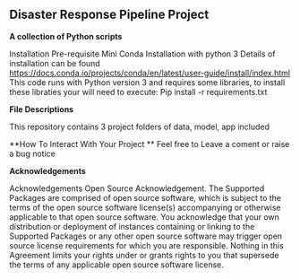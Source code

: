 ## Disaster Response Pipeline Project

**A collection of Python scripts**

Installation Pre-requisite Mini Conda Installation with python 3
Details of installation can be found https://docs.conda.io/projects/conda/en/latest/user-guide/install/index.html This code runs with Python version 3 and requires some libraries, to install these libraties your will need to execute: Pip install -r requirements.txt



**File Descriptions**

This repository contains 3 project folders of data, model, app included

**How To Interact With Your Project **
Feel free to Leave a coment or raise a bug notice

**Acknowledgements**

Acknowledgements Open Source Acknowledgement. The Supported Packages are comprised of open source software, which is subject to the terms of the open source software license(s) accompanying or otherwise applicable to that open source software. You acknowledge that your own distribution or deployment of instances containing or linking to the Supported Packages or any other open source software may trigger open source license requirements for which you are responsible. Nothing in this Agreement limits your rights under or grants rights to you that supersede the terms of any applicable open source software license.
